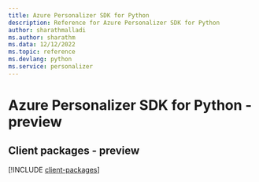 ```yaml
---
title: Azure Personalizer SDK for Python
description: Reference for Azure Personalizer SDK for Python
author: sharathmalladi
ms.author: sharathm
ms.data: 12/12/2022
ms.topic: reference
ms.devlang: python
ms.service: personalizer
---
```

# Azure Personalizer SDK for Python - preview

## Client packages - preview
[!INCLUDE [client-packages](personalizer-client-index.md)]